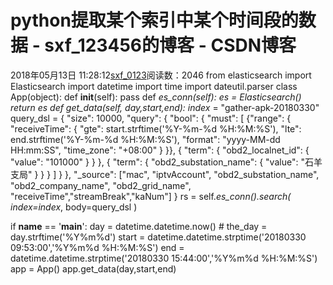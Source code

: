 # python提取某个索引中某个时间段的数据 - sxf_123456的博客 - CSDN博客
2018年05月13日 11:28:12[sxf_0123](https://me.csdn.net/sxf_123456)阅读数：2046
from elasticsearch import Elasticsearch
import datetime
import time
import  dateutil.parser
class App(object):
    def __init__(self):
        pass
    def _es_conn(self):
        es = Elasticsearch()
        return es
    def get_data(self, day,start,end):
        index_ = "gather-apk-20180330"
query_dsl = {
            "size": 10000,
"query": {
                "bool": {
                    "must": [
                        {"range": {
                            "receiveTime": {
                                "gte": start.strftime('%Y-%m-%d %H:%M:%S'),
"lte": end.strftime('%Y-%m-%d %H:%M:%S'),
"format": "yyyy-MM-dd HH:mm:SS",
"time_zone": "+08:00"
}
                        }},
{
                            "term": {
                                "obd2_localnet_id": {
                                    "value": "101000"
}
                            }
                        },
{
                            "term": {
                                "obd2_substation_name": {
                                    "value": "石羊支局"
}
                            }
                        }
                    ]
                }
            },
"_source": ["mac", "iptvAccount", "obd2_substation_name", "obd2_company_name", "obd2_grid_name",
"receiveTime","streamBreak","kaNum"]
        }
        rs =  self._es_conn().search(
            index=index_,
body=query_dsl
        )
      
if __name__ == '__main__':
    day = datetime.datetime.now()
    # the_day = day.strftime('%Y%m%d')
start = datetime.datetime.strptime('20180330 09:53:00','%Y%m%d %H:%M:%S')
    end = datetime.datetime.strptime('20180330 15:44:00','%Y%m%d %H:%M:%S')
    app = App()
    app.get_data(day,start,end)
